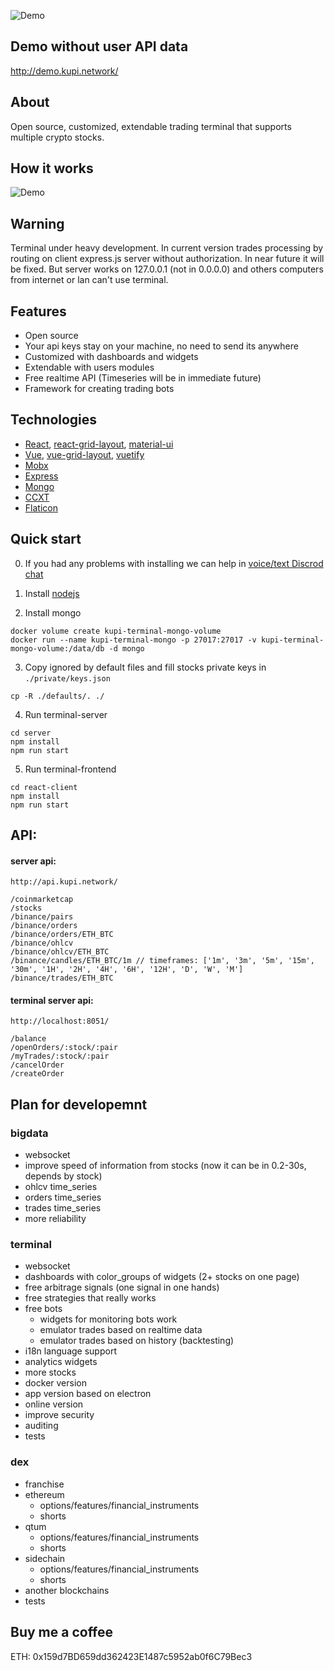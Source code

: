![Demo](https://github.com/kupi-network/kupi-terminal/blob/master/demo.png?raw=true)

## Demo without user API data
http://demo.kupi.network/

## About
Open source, customized, extendable trading terminal that supports multiple crypto stocks. 

## How it works
![Demo](https://github.com/kupi-network/kupi-terminal/blob/master/structure.png?raw=true)

## Warning
Terminal under heavy development. In current version trades processing by routing on client express.js server without authorization. In near future it will be fixed. But server works on 127.0.0.1 (not in 0.0.0.0) and others computers from internet or lan can't use terminal.

## Features
- Open source
- Your api keys stay on your machine, no need to send its anywhere
- Customized with dashboards and widgets
- Extendable with users modules
- Free realtime API (Timeseries will be in immediate future)
- Framework for creating trading bots

## Technologies
- [React](https://github.com/facebook/react), [react-grid-layout](https://github.com/STRML/react-grid-layout), [material-ui](https://github.com/mui-org/material-ui)
- [Vue](https://github.com/vuejs/vue), [vue-grid-layout](https://github.com/jbaysolutions/vue-grid-layout), [vuetify](https://github.com/vuetifyjs/vuetify)
- [Mobx](https://github.com/mobxjs/mobx)
- [Express](https://github.com/expressjs/express)
- [Mongo](https://github.com/mongodb/mongo)
- [CCXT](https://github.com/ccxt/ccxt)
- [Flaticon](https://www.flaticon.com/)

## Quick start
0. If you had any problems with installing we can help in [voice/text Discrod chat](https://discord.gg/Q77C8v)

1. Install [nodejs](https://nodejs.org/en/)

2. Install mongo
```
docker volume create kupi-terminal-mongo-volume
docker run --name kupi-terminal-mongo -p 27017:27017 -v kupi-terminal-mongo-volume:/data/db -d mongo
```

3. Copy ignored by default files and fill stocks private keys in ```./private/keys.json```
```
cp -R ./defaults/. ./
```

4. Run terminal-server
```
cd server
npm install
npm run start
``` 

5. Run terminal-frontend
```
cd react-client
npm install
npm run start
```

## API:
#### server api:
```http://api.kupi.network/```
```
/coinmarketcap
/stocks
/binance/pairs
/binance/orders
/binance/orders/ETH_BTC
/binance/ohlcv
/binance/ohlcv/ETH_BTC
/binance/candles/ETH_BTC/1m // timeframes: ['1m', '3m', '5m', '15m', '30m', '1H', '2H', '4H', '6H', '12H', 'D', 'W', 'M']
/binance/trades/ETH_BTC
```

#### terminal server api:
```http://localhost:8051/```
```
/balance
/openOrders/:stock/:pair
/myTrades/:stock/:pair
/cancelOrder
/createOrder
```

## Plan for developemnt

### bigdata
- websocket
- improve speed of information from stocks (now it can be in 0.2-30s, depends by stock)
- ohlcv time_series
- orders time_series
- trades time_series
- more reliability

### terminal
- websocket
- dashboards with color_groups of widgets (2+ stocks on one page)
- free arbitrage signals (one signal in one hands)
- free strategies that really works
- free bots
  - widgets for monitoring bots work
  - emulator trades based on realtime data
  - emulator trades based on history (backtesting)
- i18n language support
- analytics widgets
- more stocks
- docker version
- app version based on electron
- online version
- improve security
- auditing
- tests

### dex
- franchise
- ethereum
  - options/features/financial_instruments
  - shorts
- qtum
  - options/features/financial_instruments
  - shorts
- sidechain
  - options/features/financial_instruments
  - shorts
- another blockchains
- tests

## Buy me a coffee
ETH: 0x159d7BD659dd362423E1487c5952ab0f6C79Bec3
